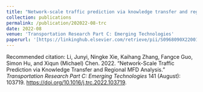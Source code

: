 ```yaml
---
title: "Network-scale traffic prediction via knowledge transfer and regional MFD analysis"
collection: publications
permalink: /publication/202022-08-trc
date: 2022-08
venue: 'Transportation Research Part C: Emerging Technologies'
paperurl: '[https://linkinghub.elsevier.com/retrieve/pii/S0968090X22001565](https://linkinghub.elsevier.com/retrieve/pii/S0968090X22001565)'
---
```

Recommended citation: Li, Junyi, Ningke Xie, Kaihang Zhang, Fangce Guo, Simon Hu, and Xiqun (Michael) Chen. 2022. “Network-Scale Traffic Prediction via Knowledge Transfer and Regional MFD Analysis.” _Transportation Research Part C: Emerging Technologies_ 141 (August): 103719. https://doi.org/10.1016/j.trc.2022.103719.
